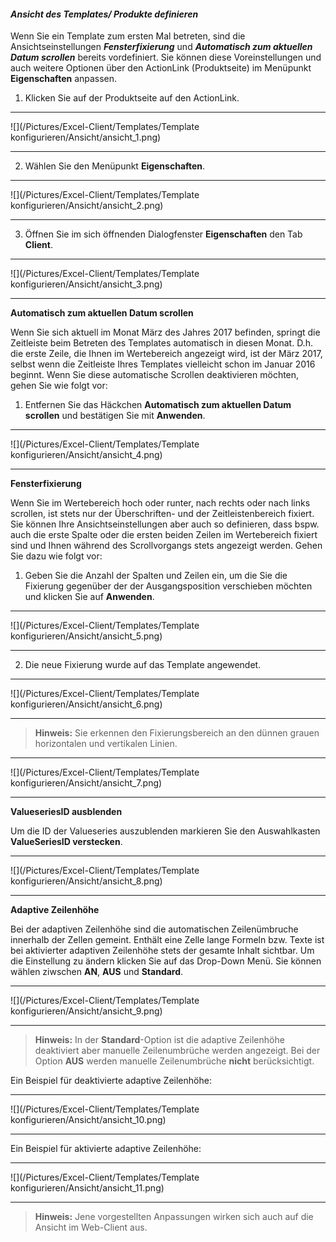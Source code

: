 #### *Ansicht des Templates/ Produkte definieren*

Wenn Sie ein Template zum ersten Mal betreten, sind die Ansichtseinstellungen ***Fensterfixierung*** und ***Automatisch zum aktuellen Datum scrollen*** bereits vordefiniert. Sie können diese Voreinstellungen und auch weitere Optionen über den ActionLink (Produktseite) im Menüpunkt **Eigenschaften** anpassen.

1) Klicken Sie auf der Produktseite auf den ActionLink.

---
![](/Pictures/Excel-Client/Templates/Template konfigurieren/Ansicht/ansicht_1.png)

---

2) Wählen Sie den Menüpunkt **Eigenschaften**.

---
![](/Pictures/Excel-Client/Templates/Template konfigurieren/Ansicht/ansicht_2.png)

---

3) Öffnen Sie im sich öffnenden Dialogfenster **Eigenschaften** den Tab **Client**.

---
![](/Pictures/Excel-Client/Templates/Template konfigurieren/Ansicht/ansicht_3.png)

---

**Automatisch zum aktuellen Datum scrollen**

Wenn Sie sich aktuell im Monat März des Jahres 2017 befinden, springt die Zeitleiste beim Betreten des Templates automatisch in diesen Monat. D.h. die erste Zeile, die Ihnen im Wertebereich angezeigt wird, ist der März 2017, selbst wenn die Zeitleiste Ihres Templates vielleicht schon im Januar 2016 beginnt. Wenn Sie diese automatische Scrollen deaktivieren möchten, gehen Sie wie folgt vor:
 
1) Entfernen Sie das Häckchen **Automatisch zum aktuellen Datum scrollen** und bestätigen Sie mit **Anwenden**.

---
![](/Pictures/Excel-Client/Templates/Template konfigurieren/Ansicht/ansicht_4.png)

---

**Fensterfixierung**

Wenn Sie im Wertebereich hoch oder runter, nach rechts oder nach links scrollen, ist stets nur der Überschriften- und der Zeitleistenbereich fixiert. Sie können Ihre Ansichtseinstellungen aber auch so definieren, dass bspw. auch die erste Spalte oder die ersten beiden Zeilen im Wertebereich fixiert sind und Ihnen während des Scrollvorgangs stets angezeigt werden. Gehen Sie dazu wie folgt vor:
 
1) Geben Sie die Anzahl der Spalten und Zeilen ein, um die Sie die Fixierung gegenüber der der Ausgangsposition verschieben möchten und klicken Sie auf **Anwenden**.

---
![](/Pictures/Excel-Client/Templates/Template konfigurieren/Ansicht/ansicht_5.png)

---

2) Die neue Fixierung wurde auf das Template angewendet.

---
![](/Pictures/Excel-Client/Templates/Template konfigurieren/Ansicht/ansicht_6.png)

---

> **Hinweis:** Sie erkennen den Fixierungsbereich an den dünnen grauen horizontalen und vertikalen Linien.

---
![](/Pictures/Excel-Client/Templates/Template konfigurieren/Ansicht/ansicht_7.png)

---

**ValueseriesID ausblenden**

Um die ID der Valueseries auszublenden markieren Sie den Auswahlkasten **ValueSeriesID verstecken**.

---
![](/Pictures/Excel-Client/Templates/Template konfigurieren/Ansicht/ansicht_8.png)

---

**Adaptive Zeilenhöhe**

Bei der adaptiven Zeilenhöhe sind die automatischen Zeilenümbruche innerhalb der Zellen gemeint. Enthält eine Zelle lange Formeln bzw. Texte ist bei aktivierter adaptiven Zeilenhöhe stets der gesamte Inhalt sichtbar. Um die Einstellung zu ändern klicken Sie auf das Drop-Down Menü. Sie können wählen ziwschen **AN**, **AUS** und **Standard**.

---
![](/Pictures/Excel-Client/Templates/Template konfigurieren/Ansicht/ansicht_9.png)

---

>**Hinweis:** In der **Standard**-Option ist die adaptive Zeilenhöhe deaktiviert aber manuelle Zeilenumbrüche werden angezeigt. Bei der Option **AUS** werden manuelle Zeilenumbrüche **nicht** berücksichtigt.

Ein Beispiel für deaktivierte adaptive Zeilenhöhe:

---
![](/Pictures/Excel-Client/Templates/Template konfigurieren/Ansicht/ansicht_10.png)

---

Ein Beispiel für aktivierte adaptive Zeilenhöhe:

---
![](/Pictures/Excel-Client/Templates/Template konfigurieren/Ansicht/ansicht_11.png)

---

>**Hinweis:** Jene vorgestellten Anpassungen wirken sich auch auf die Ansicht im Web-Client aus.